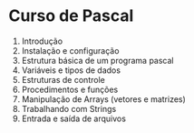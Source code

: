 # Curso de Pascal

1. Introdução
2. Instalação e configuração
3. Estrutura básica de um programa pascal
4. Variáveis e tipos de dados
5. Estruturas de controle
6. Procedimentos e funções
7. Manipulação de Arrays (vetores e matrizes)
8. Trabalhando com Strings
9. Entrada e saída de arquivos
